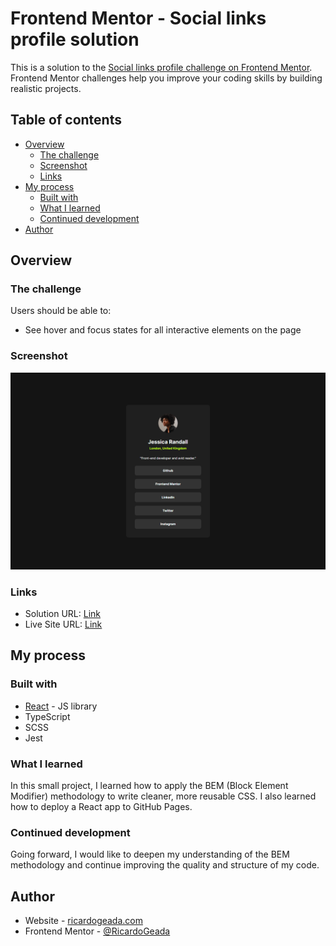 # Frontend Mentor - Social links profile solution

This is a solution to the [Social links profile challenge on Frontend Mentor](https://www.frontendmentor.io/challenges/social-links-profile-UG32l9m6dQ). Frontend Mentor challenges help you improve your coding skills by building realistic projects. 

## Table of contents

- [Overview](#overview)
  - [The challenge](#the-challenge)
  - [Screenshot](#screenshot)
  - [Links](#links)
- [My process](#my-process)
  - [Built with](#built-with)
  - [What I learned](#what-i-learned)
  - [Continued development](#continued-development)
- [Author](#author)

## Overview

### The challenge

Users should be able to:

- See hover and focus states for all interactive elements on the page

### Screenshot

![](./screenshot.png)

### Links

- Solution URL: [Link](https://github.com/RicardoGeada/fm-social-links-profile)
- Live Site URL: [Link](https://ricardogeada.github.io/fm-social-links-profile/)

## My process

### Built with

- [React](https://reactjs.org/) - JS library
- TypeScript
- SCSS
- Jest

### What I learned

In this small project, I learned how to apply the BEM (Block Element Modifier) methodology to write cleaner, more reusable CSS.
I also learned how to deploy a React app to GitHub Pages.

### Continued development

Going forward, I would like to deepen my understanding of the BEM methodology and continue improving the quality and structure of my code.

## Author

- Website - [ricardogeada.com](https://www.ricardogeada.com)
- Frontend Mentor - [@RicardoGeada](https://www.frontendmentor.io/profile/RicardoGeada)
